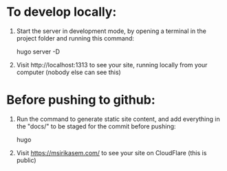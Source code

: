 
# To develop locally:

1. Start the server in development mode, by opening a terminal in the project folder and running this command:

    hugo server -D

2. Visit http://localhost:1313 to see your site, running locally from your computer (nobody else can see this)



# Before pushing to github:

1. Run the command to generate static site content, and add everything in the "docs/" to be staged for the commit before pushing:

    hugo

2. Visit https://msirikasem.com/ to see your site on CloudFlare (this is public)

